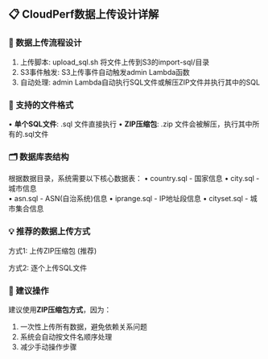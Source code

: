 ## 📋 CloudPerf数据上传设计详解

### 🔄 数据上传流程设计

1. 上传脚本: upload_sql.sh 将文件上传到S3的import-sql/目录
2. S3事件触发: S3上传事件自动触发admin Lambda函数
3. 自动处理: admin Lambda自动执行SQL文件或解压ZIP文件并执行其中的SQL

### 📁 支持的文件格式

• **单个SQL文件**: .sql 文件直接执行
• **ZIP压缩包**: .zip 文件会被解压，执行其中所有的.sql文件

### 🗂️ 数据库表结构

根据数据目录，系统需要以下核心数据表：
• country.sql - 国家信息
• city.sql - 城市信息  
• asn.sql - ASN(自治系统)信息
• iprange.sql - IP地址段信息
• cityset.sql - 城市集合信息

### 💡 推荐的数据上传方式

方式1: 上传ZIP压缩包 (推荐)


方式2: 逐个上传SQL文件



### 🎯 建议操作

建议使用**ZIP压缩包方式**，因为：
1. 一次性上传所有数据，避免依赖关系问题
2. 系统会自动按文件名顺序处理
3. 减少手动操作步骤